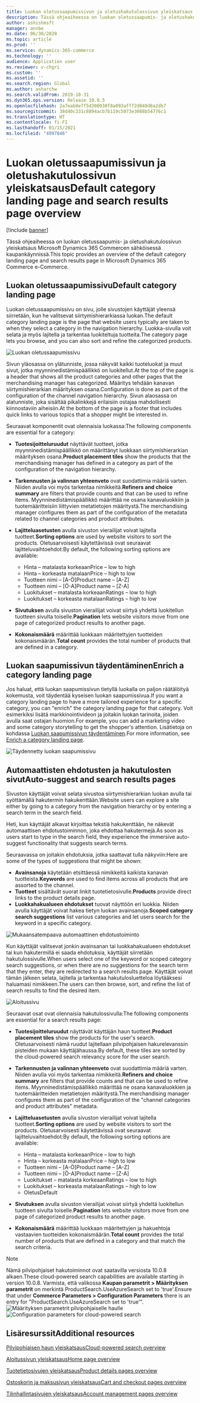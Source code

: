 ```yaml
---
title: Luokan oletussaapumissivun ja oletushakutulossivun yleiskatsaus
description: Tässä ohjeaiheessa on luokan oletussaapumis- ja oletushakutulossivun yleiskatsaus Dynamics 365 Commerce -sovelluksessa.
author: ashishmsft
manager: annbe
ms.date: 06/30/2020
ms.topic: article
ms.prod: ''
ms.service: dynamics-365-commerce
ms.technology: ''
audience: Application user
ms.reviewer: v-chgri
ms.custom: ''
ms.assetid: ''
ms.search.region: Global
ms.author: asharchw
ms.search.validFrom: 2019-10-31
ms.dyn365.ops.version: Release 10.0.5
ms.openlocfilehash: 2a7eab8e7f5d300930f8a093afff2d848d8a2db7
ms.sourcegitcommit: 38d40c331c8894acb7b119c5073e3088b54776c1
ms.translationtype: HT
ms.contentlocale: fi-FI
ms.lasthandoff: 01/15/2021
ms.locfileid: "4997846"
---
```

# <a name="default-category-landing-page-and-search-results-page-overview"></a><span data-ttu-id="9306a-103">Luokan oletussaapumissivun ja oletushakutulossivun yleiskatsaus</span><span class="sxs-lookup"><span data-stu-id="9306a-103">Default category landing page and search results page overview</span></span>

[!include [banner](includes/banner.md)]

<span data-ttu-id="9306a-104">Tässä ohjeaiheessa on luokan oletussaapumis- ja oletushakutulossivun yleiskatsaus Microsoft Dynamics 365 Commercen sähköisessä kaupankäynnissä.</span><span class="sxs-lookup"><span data-stu-id="9306a-104">This topic provides an overview of the default category landing page and search results page in Microsoft Dynamics 365 Commerce e-Commerce.</span></span>

## <a name="default-category-landing-page"></a><span data-ttu-id="9306a-105">Luokan oletussaapumissivu</span><span class="sxs-lookup"><span data-stu-id="9306a-105">Default category landing page</span></span>

<span data-ttu-id="9306a-106">Luokan oletussaapumissivu on sivu, jolle sivustojen käyttäjät yleensä siirretään, kun he valitsevat siirtymishierarkiassa luokan.</span><span class="sxs-lookup"><span data-stu-id="9306a-106">The default category landing page is the page that website users typically are taken to when they select a category in the navigation hierarchy.</span></span> <span data-ttu-id="9306a-107">Luokka-sivulla voit selata ja myös lajitella ja tarkentaa luokiteltuja tuotteita.</span><span class="sxs-lookup"><span data-stu-id="9306a-107">The category page lets you browse, and you can also sort and refine the categorized products.</span></span>

![Luokan oletussaapumissivu](./media/SimpleCategoryLandingDressCategory.png)

<span data-ttu-id="9306a-109">Sivun yläosassa on ylätunniste, jossa näkyvät kaikki tuoteluokat ja muut sivut, jotka myynninedistämispäällikkö on luokitellut.</span><span class="sxs-lookup"><span data-stu-id="9306a-109">At the top of the page is a header that shows all the product categories and other pages that the merchandising manager has categorized.</span></span> <span data-ttu-id="9306a-110">Määritys tehdään kanavan siirtymishierarkian määrityksen osana.</span><span class="sxs-lookup"><span data-stu-id="9306a-110">Configuration is done as part of the configuration of the channel navigation hierarchy.</span></span> <span data-ttu-id="9306a-111">Sivun alaosassa on alatunniste, joka sisältää pikalinkkejä erilaisiin ostajaa mahdollisesti kiinnostaviin aiheisiin.</span><span class="sxs-lookup"><span data-stu-id="9306a-111">At the bottom of the page is a footer that includes quick links to various topics that a shopper might be interested in.</span></span>

<span data-ttu-id="9306a-112">Seuraavat komponentit ovat olennaisia luokassa:</span><span class="sxs-lookup"><span data-stu-id="9306a-112">The following components are essential for a category:</span></span>

- <span data-ttu-id="9306a-113">**Tuotesijoitteluruudut** näyttävät tuotteet, jotka myynninedistämispäällikkö on määrittänyt luokkaan siirtymishierarkian määrityksen osana.</span><span class="sxs-lookup"><span data-stu-id="9306a-113">**Product placement tiles** show the products that the merchandising manager has defined in a category as part of the configuration of the navigation hierarchy.</span></span>
- <span data-ttu-id="9306a-114">**Tarkennusten ja valinnan yhteenveto** ovat suodattimia määriä varten. Niiden avulla voi myös tarkentaa nimikkeitä.</span><span class="sxs-lookup"><span data-stu-id="9306a-114">**Refiners and choice summary** are filters that provide counts and that can be used to refine items.</span></span> <span data-ttu-id="9306a-115">Myynninedistämispäällikkö määrittää ne osana kanavaluokkiin ja tuotemääritteisiin liittyvien metatietojen määritystä.</span><span class="sxs-lookup"><span data-stu-id="9306a-115">The merchandising manager configures them as part of the configuration of the metadata related to channel categories and product attributes.</span></span>
- <span data-ttu-id="9306a-116">**Lajitteluasetusten** avulla sivuston vierailijat voivat lajitella tuotteet.</span><span class="sxs-lookup"><span data-stu-id="9306a-116">**Sorting options** are used by website visitors to sort the products.</span></span> <span data-ttu-id="9306a-117">Oletusarvoisesti käytettävissä ovat seuraavat lajitteluvaihtoehdot:</span><span class="sxs-lookup"><span data-stu-id="9306a-117">By default, the following sorting options are available:</span></span>

    - <span data-ttu-id="9306a-118">Hinta – matalasta korkeaan</span><span class="sxs-lookup"><span data-stu-id="9306a-118">Price – low to high</span></span>
    - <span data-ttu-id="9306a-119">Hinta – korkeasta matalaan</span><span class="sxs-lookup"><span data-stu-id="9306a-119">Price – high to low</span></span>
    - <span data-ttu-id="9306a-120">Tuotteen nimi – \[A-Ö\]</span><span class="sxs-lookup"><span data-stu-id="9306a-120">Product name – \[A-Z\]</span></span>
    - <span data-ttu-id="9306a-121">Tuotteen nimi – \[Ö-A\]</span><span class="sxs-lookup"><span data-stu-id="9306a-121">Product name – \[Z-A\]</span></span>
    - <span data-ttu-id="9306a-122">Luokitukset – matalasta korkeaan</span><span class="sxs-lookup"><span data-stu-id="9306a-122">Ratings – low to high</span></span>
    - <span data-ttu-id="9306a-123">Luokitukset – korkeasta matalaan</span><span class="sxs-lookup"><span data-stu-id="9306a-123">Ratings – high to low</span></span>

- <span data-ttu-id="9306a-124">**Sivutuksen** avulla sivuston vierailijat voivat siirtyä yhdeltä luokitellun tuotteen sivulta toiselle.</span><span class="sxs-lookup"><span data-stu-id="9306a-124">**Pagination** lets website visitors move from one page of categorized product results to another page.</span></span>
- <span data-ttu-id="9306a-125">**Kokonaismäärä** määrittää luokkaan määritettyjen tuotteiden kokonaismäärän.</span><span class="sxs-lookup"><span data-stu-id="9306a-125">**Total count** provides the total number of products that are defined in a category.</span></span>

## <a name="enrich-a-category-landing-page"></a><span data-ttu-id="9306a-126">Luokan saapumissivun täydentäminen</span><span class="sxs-lookup"><span data-stu-id="9306a-126">Enrich a category landing page</span></span>

<span data-ttu-id="9306a-127">Jos haluat, että luokan saapumissivun tietyllä luokalla on paljon räätälöityä kokemusta, voit täydentää kyseisen luokan saapumissivua.</span><span class="sxs-lookup"><span data-stu-id="9306a-127">If you want a category landing page to have a more tailored experience for a specific category, you can "enrich" the category landing page for that category.</span></span> <span data-ttu-id="9306a-128">Voit esimerkiksi lisätä markkinointivideon ja joitakin luokan tarinoita, joiden avulla saat ostajan huomion.</span><span class="sxs-lookup"><span data-stu-id="9306a-128">For example, you can add a marketing video and some category storytelling to get the shopper's attention.</span></span> <span data-ttu-id="9306a-129">Lisätietoja on kohdassa [Luokan saapumissivun täydentäminen](enrich-category-page.md).</span><span class="sxs-lookup"><span data-stu-id="9306a-129">For more information, see [Enrich a category landing page](enrich-category-page.md).</span></span>

![Täydennetty luokan saapumissivu](./media/CategoryLandingPages.png)

## <a name="auto-suggest-and-search-results-pages"></a><span data-ttu-id="9306a-131">Automaattisten ehdotusten ja hakutulosten sivut</span><span class="sxs-lookup"><span data-stu-id="9306a-131">Auto-suggest and search results pages</span></span>

<span data-ttu-id="9306a-132">Sivuston käyttäjät voivat selata sivustoa siirtymishierarkian luokan avulla tai syöttämällä hakutermin hakukenttään.</span><span class="sxs-lookup"><span data-stu-id="9306a-132">Website users can explore a site either by going to a category from the navigation hierarchy or by entering a search term in the search field.</span></span>

<span data-ttu-id="9306a-133">Heti, kun käyttäjät alkavat kirjoittaa tekstiä hakukenttään, he näkevät automaattisen ehdotustoiminnon, joka ehdottaa hakutermejä.</span><span class="sxs-lookup"><span data-stu-id="9306a-133">As soon as users start to type in the search field, they experience the immersive auto-suggest functionality that suggests search terms.</span></span>

<span data-ttu-id="9306a-134">Seuraavassa on joitakin ehdotuksia, jotka saattavat tulla näkyviin:</span><span class="sxs-lookup"><span data-stu-id="9306a-134">Here are some of the types of suggestions that might be shown:</span></span>

- <span data-ttu-id="9306a-135">**Avainsanoja** käytetään etsittäessä nimikkeitä kaikista kanavan tuotteista.</span><span class="sxs-lookup"><span data-stu-id="9306a-135">**Keywords** are used to find items across all products that are assorted to the channel.</span></span>
- <span data-ttu-id="9306a-136">**Tuotteet** sisältävät suorat linkit tuotetietosivulle.</span><span class="sxs-lookup"><span data-stu-id="9306a-136">**Products** provide direct links to the product details page.</span></span>
- <span data-ttu-id="9306a-137">**Luokkahakualueen ehdotukset** tuovat näyttöön eri luokkia. Niiden avulla käyttäjät voivat hakea tietyn luokan avainsanoja.</span><span class="sxs-lookup"><span data-stu-id="9306a-137">**Scoped category search suggestions** list various categories and let users search for the keyword in a specific category.</span></span>

![Mukaansatempaava automaattinen ehdotustoiminto](./media/ImmersiveAutoSuggestUX.png)

<span data-ttu-id="9306a-139">Kun käyttäjät valitsevat jonkin avainsanan tai luokkahakualueen ehdotukset tai kun hakutermillä ei saada ehdotuksia, käyttäjät siirretään hakutulossivulle.</span><span class="sxs-lookup"><span data-stu-id="9306a-139">When users select one of the keyword or scoped category search suggestions, or when there are no suggestions for the search term that they enter, they are redirected to a search results page.</span></span> <span data-ttu-id="9306a-140">Käyttäjät voivat tämän jälkeen selata, lajitella ja tarkentaa hakutulosluetteloa löytääksesi haluamasi nimikkeen.</span><span class="sxs-lookup"><span data-stu-id="9306a-140">The users can then browse, sort, and refine the list of search results to find the desired item.</span></span>

![Aloitussivu](./media/SearchLanding.png)

<span data-ttu-id="9306a-142">Seuraavat osat ovat olennaisia hakutulossivulla:</span><span class="sxs-lookup"><span data-stu-id="9306a-142">The following components are essential for a search results page:</span></span>

- <span data-ttu-id="9306a-143">**Tuotesijoitteluruudut** näyttävät käyttäjän haun tuotteet.</span><span class="sxs-lookup"><span data-stu-id="9306a-143">**Product placement tiles** show the products for the user's search.</span></span> <span data-ttu-id="9306a-144">Oletusarvoisesti nämä ruudut lajitellaan pilvipohjaisen hakurelevanssin pisteiden mukaan käyttäjähaussa.</span><span class="sxs-lookup"><span data-stu-id="9306a-144">By default, these tiles are sorted by the cloud-powered search relevancy score for the user search.</span></span>
- <span data-ttu-id="9306a-145">**Tarkennusten ja valinnan yhteenveto** ovat suodattimia määriä varten. Niiden avulla voi myös tarkentaa nimikkeitä.</span><span class="sxs-lookup"><span data-stu-id="9306a-145">**Refiners and choice summary** are filters that provide counts and that can be used to refine items.</span></span> <span data-ttu-id="9306a-146">Myynninedistämispäällikkö määrittää ne osana kanavaluokkien ja tuotemääritteiden metatietojen määritystä.</span><span class="sxs-lookup"><span data-stu-id="9306a-146">The merchandising manager configures them as part of the configuration of the "channel categories and product attributes" metadata.</span></span>
- <span data-ttu-id="9306a-147">**Lajitteluasetusten** avulla sivuston vierailijat voivat lajitella tuotteet.</span><span class="sxs-lookup"><span data-stu-id="9306a-147">**Sorting options** are used by website visitors to sort the products.</span></span> <span data-ttu-id="9306a-148">Oletusarvoisesti käytettävissä ovat seuraavat lajitteluvaihtoehdot:</span><span class="sxs-lookup"><span data-stu-id="9306a-148">By default, the following sorting options are available:</span></span>

    - <span data-ttu-id="9306a-149">Hinta – matalasta korkeaan</span><span class="sxs-lookup"><span data-stu-id="9306a-149">Price – low to high</span></span>
    - <span data-ttu-id="9306a-150">Hinta – korkeasta matalaan</span><span class="sxs-lookup"><span data-stu-id="9306a-150">Price – high to low</span></span>
    - <span data-ttu-id="9306a-151">Tuotteen nimi – \[A-Ö\]</span><span class="sxs-lookup"><span data-stu-id="9306a-151">Product name – \[A-Z\]</span></span>
    - <span data-ttu-id="9306a-152">Tuotteen nimi – \[Ö-A\]</span><span class="sxs-lookup"><span data-stu-id="9306a-152">Product name – \[Z-A\]</span></span>
    - <span data-ttu-id="9306a-153">Luokitukset – matalasta korkeaan</span><span class="sxs-lookup"><span data-stu-id="9306a-153">Ratings – low to high</span></span>
    - <span data-ttu-id="9306a-154">Luokitukset – korkeasta matalaan</span><span class="sxs-lookup"><span data-stu-id="9306a-154">Ratings – high to low</span></span>
    - <span data-ttu-id="9306a-155">Oletus</span><span class="sxs-lookup"><span data-stu-id="9306a-155">Default</span></span>

- <span data-ttu-id="9306a-156">**Sivutuksen** avulla sivuston vierailijat voivat siirtyä yhdeltä luokitellun tuotteen sivulta toiselle.</span><span class="sxs-lookup"><span data-stu-id="9306a-156">**Pagination** lets website visitors move from one page of categorized product results to another page.</span></span>
- <span data-ttu-id="9306a-157">**Kokonaismäärä** määrittää luokkaan määritettyjen ja hakuehtoja vastaavien tuotteiden kokonaismäärän.</span><span class="sxs-lookup"><span data-stu-id="9306a-157">**Total count** provides the total number of products that are defined in a category and that match the search criteria.</span></span>

>[!NOTE]
><span data-ttu-id="9306a-158">Nämä pilvipohjaiset hakutoiminnot ovat saatavilla versiosta 10.0.8 alkaen.</span><span class="sxs-lookup"><span data-stu-id="9306a-158">These cloud-powered search capabilities are available starting in version 10.0.8.</span></span> <span data-ttu-id="9306a-159">Varmista, että valikossa **Kaupan parametrit > Määrityksen parametrit** on merkintä ProductSearch.UseAzureSearch set to 'true'.</span><span class="sxs-lookup"><span data-stu-id="9306a-159">Ensure that under **Commerce Parameters > Configuration Parameters** there is an entry for "ProductSearch.UseAzureSearch set to 'true'".</span></span> 
<span data-ttu-id="9306a-160">![Määrityksen parametrit pilvipohjaiselle haulle](./media/CloudPoweredSearchConfigurationParameters.png)</span><span class="sxs-lookup"><span data-stu-id="9306a-160">![Configuration parameters for cloud-powered search](./media/CloudPoweredSearchConfigurationParameters.png)</span></span>

## <a name="additional-resources"></a><span data-ttu-id="9306a-161">Lisäresurssit</span><span class="sxs-lookup"><span data-stu-id="9306a-161">Additional resources</span></span>

[<span data-ttu-id="9306a-162">Pilvipohjaisen haun yleiskatsaus</span><span class="sxs-lookup"><span data-stu-id="9306a-162">Cloud-powered search overview</span></span>](cloud-powered-search-overview.md)

[<span data-ttu-id="9306a-163">Aloitussivun yleiskatsaus</span><span class="sxs-lookup"><span data-stu-id="9306a-163">Home page overview</span></span>](quick-tour-home-page.md)

[<span data-ttu-id="9306a-164">Tuotetietosivujen yleiskatsaus</span><span class="sxs-lookup"><span data-stu-id="9306a-164">Product details pages overview</span></span>](quick-tour-pdp.md)

[<span data-ttu-id="9306a-165">Ostoskorin ja maksusivun yleiskatsaus</span><span class="sxs-lookup"><span data-stu-id="9306a-165">Cart and checkout pages overview</span></span>](quick-tour-cart-checkout.md)

[<span data-ttu-id="9306a-166">Tilinhallintasivujen yleiskatsaus</span><span class="sxs-lookup"><span data-stu-id="9306a-166">Account management pages overview</span></span>](quick-tour-account-management.md)

